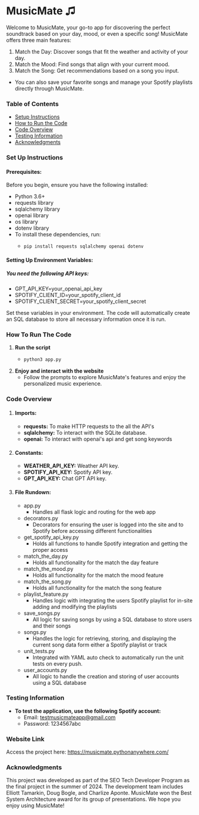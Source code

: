 # MusicMate ♫
Welcome to MusicMate, your go-to app for discovering the perfect soundtrack based on your day, mood, or even a specific song! MusicMate offers three main features:
1. Match the Day: Discover songs that fit the weather and activity of your day.
2. Match the Mood: Find songs that align with your current mood.
3. Match the Song: Get recommendations based on a song you input.
* You can also save your favorite songs and manage your Spotify playlists directly through MusicMate.

### Table of Contents
- [Setup Instructions](#set-up-instructions)
- [How to Run the Code](#how-to-run-the-code)
- [Code Overview](#code-overview)
- [Testing Information](#testing-information)
- [Acknowledgments](#Acknowledgments)

### Set Up Instructions
#### Prerequisites:
Before you begin, ensure you have the following installed:
* Python 3.6+
* requests library
* sqlalchemy library
* openai library
* os library
* dotenv library
* To install these dependencies, run:
    * ```python
      pip install requests sqlalchemy openai dotenv
      ```

#### Setting Up Environment Variables:
##### You need the following API keys:
* GPT_API_KEY=your_openai_api_key
* SPOTIFY_CLIENT_ID=your_spotify_client_id
* SPOTIFY_CLIENT_SECRET=your_spotify_client_secret

Set these variables in your environment. The code will automatically create an SQL database to store all necessary information once it is run.


### How To Run The Code
1. **Run the script**
    * ```python
      python3 app.py
      ```
2. **Enjoy and interact with the website**
    - Follow the prompts to explore MusicMate's features and enjoy the personalized music experience.

### Code Overview
1. #### Imports:
    * **requests:** To make HTTP requests to the all the API's
    * **sqlalchemy:** To interact with the SQLite database.
    * **openai:** To interact with openai's api and get song keywords  


2. #### Constants:
    * **WEATHER_API_KEY:** Weather API key.
    * **SPOTIFY_API_KEY:** Spotify API key.  
    * **GPT_API_KEY:** Chat GPT API key.  


3. #### File Rundown:
    * app.py
        * Handles all flask logic and routing for the web app 
    * decorators.py
        * Decorators for ensuring the user is logged into the site and to Spotify before accessing different functionalities
    * get_spotify_api_key.py
        * Holds all functions to handle Spotify integration and getting the proper access
    * match_the_day.py
        * Holds all functionality for the match the day feature
    * match_the_mood.py
        * Holds all functionality for the match the mood feature
    * match_the_song.py
        * Holds all functionality for the match the song feature
    * playlist_feature.py
        * Handles logic with integrating the users Spotify playlist for in-site adding and modifying the playlists
    * save_songs.py
        * All logic for saving songs by using a SQL database to store users and their songs
    * songs.py
        * Handles the logic for retrieving, storing, and displaying the current song data form either a Spotify playlist or track
    * unit_tests.py
        * Integrated with YAML auto check to automatically run the unit tests on every push.
    * user_accounts.py
        * All logic to handle the creation and storing of user accounts using a SQL database

### Testing Information
- **To test the application, use the following Spotify account:**
    - Email: testmusicmateapp@gmail.com
    - Password: 1234567abc

### Website Link
Access the project here: https://musicmate.pythonanywhere.com/

### Acknowledgments
This project was developed as part of the SEO Tech Developer Program as the final project in the summer of 2024. The development team includes Elliott Tamarkin, Doug Bogle, and Charlize Aponte. MusicMate won the Best System Architecture award for its group of presentations. We hope you enjoy using MusicMate!
